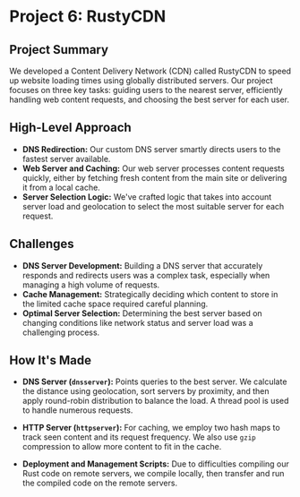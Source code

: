 # Project 6: RustyCDN

## Project Summary

We developed a Content Delivery Network (CDN) called RustyCDN to speed up website loading times using globally distributed servers. Our project focuses on three key tasks: guiding users to the nearest server, efficiently handling web content requests, and choosing the best server for each user.

## High-Level Approach

- **DNS Redirection:** Our custom DNS server smartly directs users to the fastest server available.
- **Web Server and Caching:** Our web server processes content requests quickly, either by fetching fresh content from the main site or delivering it from a local cache.
- **Server Selection Logic:** We've crafted logic that takes into account server load and geolocation to select the most suitable server for each request.

## Challenges

- **DNS Server Development:** Building a DNS server that accurately responds and redirects users was a complex task, especially when managing a high volume of requests.
- **Cache Management:** Strategically deciding which content to store in the limited cache space required careful planning.
- **Optimal Server Selection:** Determining the best server based on changing conditions like network status and server load was a challenging process.

## How It's Made

- **DNS Server (`dnsserver`):** Points queries to the best server. We calculate the distance using geolocation, sort servers by proximity, and then apply round-robin distribution to balance the load. A thread pool is used to handle numerous requests.
- **HTTP Server (`httpserver`):** For caching, we employ two hash maps to track seen content and its request frequency. We also use `gzip` compression to allow more content to fit in the cache.
  
- **Deployment and Management Scripts:** Due to difficulties compiling our Rust code on remote servers, we compile locally, then transfer and run the compiled code on the remote servers.

